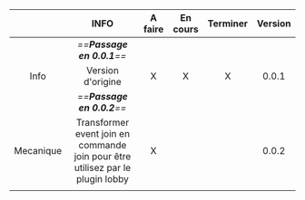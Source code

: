 
|           |                                      INFO                                      | A faire | En cours | Terminer | Version |
| :-------: | :----------------------------------------------------------------------------: | :-----: | :------: | :------: | :-----: |
|           |                           *==**Passage en 0.0.1**==*                           |         |          |          |         |
|   Info    |                               Version d'origine                                |    X    |    X     |    X     |  0.0.1  |
|           |                           *==**Passage en 0.0.2**==*                           |         |          |          |         |
| Mecanique | Transformer event join en commande join pour être utilisez par le plugin lobby |    X    |          |          |  0.0.2  |
|           |                                                                                |         |          |          |         |

